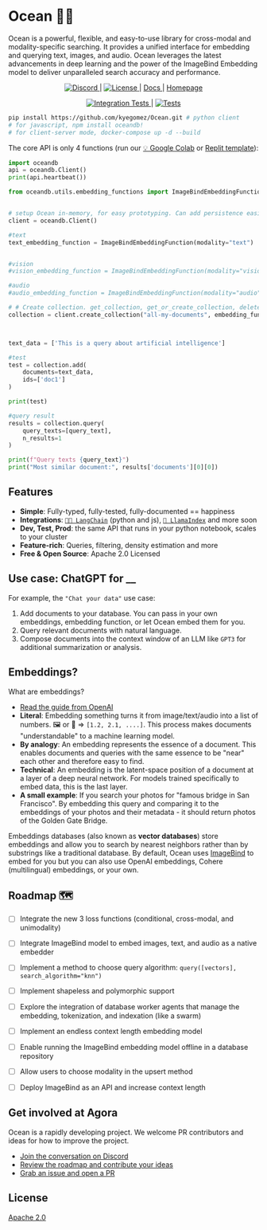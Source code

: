 # Ocean 🌊🐠

Ocean is a powerful, flexible, and easy-to-use library for cross-modal and modality-specific searching. It provides a unified interface for embedding and querying text, images, and audio. Ocean leverages the latest advancements in deep learning and the power of the ImageBind Embedding model to deliver unparalleled search accuracy and performance.




<p align="center">
  <a href="https://discord.gg/qUtxnK2NMf" target="_blank">
      <img src="https://img.shields.io/discord/1073293645303795742" alt="Discord">
  </a> |
  <a href="https://github.com/ocean-core/ocean/blob/master/LICENSE" target="_blank">
      <img src="https://img.shields.io/static/v1?label=license&message=Apache 2.0&color=white" alt="License">
  </a> |
  <a href="https://docs.tryocean.com/" target="_blank">
      Docs
  </a> |
  <a href="https://www.tryocean.com/" target="_blank">
      Homepage
  </a>
</p>

<p align="center">
  <a href="https://github.com/ocean-core/ocean/actions/workflows/ocean-integration-test.yml" target="_blank">
    <img src="https://github.com/ocean-core/ocean/actions/workflows/ocean-integration-test.yml/badge.svg?branch=main" alt="Integration Tests">
  </a> |
  <a href="https://github.com/ocean-core/ocean/actions/workflows/ocean-test.yml" target="_blank">
    <img src="https://github.com/ocean-core/ocean/actions/workflows/ocean-test.yml/badge.svg?branch=main" alt="Tests">
  </a>
</p>

```bash
pip install https://github.com/kyegomez/Ocean.git # python client
# for javascript, npm install oceandb!
# for client-server mode, docker-compose up -d --build
```

The core API is only 4 functions (run our [💡 Google Colab](https://colab.research.google.com/drive/1QEzFyqnoFxq7LUGyP1vzR4iLt9PpCDXv?usp=sharing) or [Replit template](https://replit.com/@swyx/BasicOceanStarter?v=1)):

```python
import oceandb
api = oceandb.Client()
print(api.heartbeat())

from oceandb.utils.embedding_functions import ImageBindEmbeddingFunction


# setup Ocean in-memory, for easy prototyping. Can add persistence easily!
client = oceandb.Client()

#text
text_embedding_function = ImageBindEmbeddingFunction(modality="text")


#vision
#vision_embedding_function = ImageBindEmbeddingFunction(modality="vision")

#audio
#audio_embedding_function = ImageBindEmbeddingFunction(modality="audio")

# # Create collection. get_collection, get_or_create_collection, delete_collection also available and add embedding function
collection = client.create_collection("all-my-documents", embedding_function=text_embedding_function)



text_data = ['This is a query about artificial intelligence']

#test
test = collection.add(
    documents=text_data,
    ids=['doc1']
)

print(test)

#query result
results = collection.query(
    query_texts=[query_text],
    n_results=1
)

print(f"Query texts {query_text}")
print("Most similar document:", results['documents'][0][0])


```

## Features

- **Simple**: Fully-typed, fully-tested, fully-documented == happiness
- **Integrations**: [`🦜️🔗 LangChain`](https://blog.langchain.dev/langchain-ocean/) (python and js), [`🦙 LlamaIndex`](https://twitter.com/atroyn/status/1628557389762007040) and more soon
- **Dev, Test, Prod**: the same API that runs in your python notebook, scales to your cluster
- **Feature-rich**: Queries, filtering, density estimation and more
- **Free & Open Source**: Apache 2.0 Licensed

## Use case: ChatGPT for **\_\_**

For example, the `"Chat your data"` use case:

1. Add documents to your database. You can pass in your own embeddings, embedding function, or let Ocean embed them for you.
2. Query relevant documents with natural language.
3. Compose documents into the context window of an LLM like `GPT3` for additional summarization or analysis.

## Embeddings?

What are embeddings?

- [Read the guide from OpenAI](https://platform.openai.com/docs/guides/embeddings/what-are-embeddings)
- **Literal**: Embedding something turns it from image/text/audio into a list of numbers. 🖼️ or 📄 => `[1.2, 2.1, ....]`. This process makes documents "understandable" to a machine learning model.
- **By analogy**: An embedding represents the essence of a document. This enables documents and queries with the same essence to be "near" each other and therefore easy to find.
- **Technical**: An embedding is the latent-space position of a document at a layer of a deep neural network. For models trained specifically to embed data, this is the last layer.
- **A small example**: If you search your photos for "famous bridge in San Francisco". By embedding this query and comparing it to the embeddings of your photos and their metadata - it should return photos of the Golden Gate Bridge.

Embeddings databases (also known as **vector databases**) store embeddings and allow you to search by nearest neighbors rather than by substrings like a traditional database. By default, Ocean uses [ImageBind](https://github.com/facebookresearch/ImageBind) to embed for you but you can also use OpenAI embeddings, Cohere (multilingual) embeddings, or your own.



## Roadmap 🗺️

- [ ] Integrate the new 3 loss functions (conditional, cross-modal, and unimodality)
- [ ] Integrate ImageBind model to embed images, text, and audio as a native embedder
- [ ] Implement a method to choose query algorithm: `query([vectors], search_algorithm="knn")`
- [ ] Implement shapeless and polymorphic support
- [ ] Explore the integration of database worker agents that manage the embedding, tokenization, and indexation (like a swarm)
- [ ] Implement an endless context length embedding model
- [ ] Enable running the ImageBind embedding model offline in a database repository
- [ ] Allow users to choose modality in the upsert method
- [ ] Deploy ImageBind as an API and increase context length


## Get involved at Agora

Ocean is a rapidly developing project. We welcome PR contributors and ideas for how to improve the project.

- [Join the conversation on Discord](https://discord.gg/sbYvXgqc)
- [Review the roadmap and contribute your ideas](https://docs.tryocean.com/roadmap)
- [Grab an issue and open a PR](https://github.com/ocean-core/ocean/issues)

## License

[Apache 2.0](./LICENSE)
